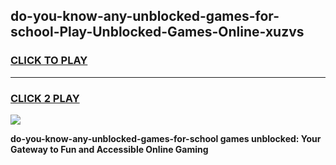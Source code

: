 
## do-you-know-any-unblocked-games-for-school-Play-Unblocked-Games-Online-xuzvs
<h3>
<a href="https://premium76.site?title=do-you-know-any-unblocked-games-for-school&ref=24A">CLICK TO PLAY</a></h3>
<hr>

<h3>
<a href="https://premium76.site?title=do-you-know-any-unblocked-games-for-school&ref=24A">CLICK 2 PLAY</a>
  
</h3>

<a href="https://premium76.site?title=do-you-know-any-unblocked-games-for-school&ref=24A"><img src="https://clearcache.store/games.png"></a>


**do-you-know-any-unblocked-games-for-school games unblocked: Your Gateway to Fun and Accessible Online Gaming**
